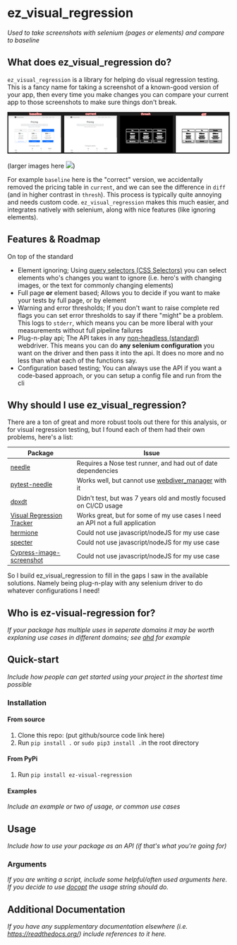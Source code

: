 # ez_visual_regression

*Used to take screenshots with selenium (pages or elements) and compare to baseline*

## What does ez_visual_regression do?

`ez_visual_regression` is a library for helping do visual regression testing. This is a fancy name for taking a screenshot of a known-good version of your app, then every time you make changes you can compare your current app to those screenshots to make sure things don't break.

![](docs/images/comparison.png)

(larger images here ![](https://raw.githubusercontent.com/Descent098/ez-visual-regression/master/docs/images/example))

For example `baseline` here is the "correct" version, we accidentally removed the pricing table in `current`, and we can see the difference in `diff` (and in higher contrast in `thresh`). This process is typically quite annoying and needs custom code. `ez_visual_regression` makes this much easier, and integrates natively with selenium, along with nice features (like ignoring elements).

## Features & Roadmap

On top of the standard

- Element ignoring; Using [query selectors (CSS Selectors)](https://developer.mozilla.org/en-US/docs/Web/CSS/CSS_selectors) you can select elements who's changes you want to ignore (i.e. hero's with changing images, or the text for commonly changing elements)
- Full page **or** element based; Allows you to decide if you want to make your tests by full page, or by element
- Warning and error thresholds; If you don't want to raise complete red flags you can set error thresholds to say if there "might" be a problem. This logs to `stderr`, which means you can be more liberal with your measurements without full pipeline failures
- Plug-n-play api; The API takes in any [non-headless (standard)](https://en.wikipedia.org/wiki/Headless_browser#:~:text=A%20headless%20browser%20is%20a,interface%20or%20using%20network%20communication.) webdriver. This means you can do **any selenium configuration** you want on the driver and then pass it into the api. It does no more and no less than what each of the functions say.
- Configuration based testing; You can always use the API if you want a code-based approach, or you can setup a config file and run from the cli

## Why should I use ez_visual_regression?

There are a ton of great and more robust tools out there for this analysis, or for visual regression testing, but I found each of them had their own problems, here's a list:

|Package|Issue|
|-------|-----|
|[needle](https://github.com/python-needle/needle)| Requires a Nose test runner, and had out of date dependencies|
|[pytest-needle](https://github.com/jlane9/pytest-needle) | Works well, but cannot use [webdiver_manager](https://pypi.org/project/webdriver-manager/) with it | 
|[dpxdt](https://github.com/bslatkin/dpxdt) | Didn't test, but was 7 years old and mostly focused on CI/CD usage|
|[Visual Regression Tracker](https://github.com/Visual-Regression-Tracker/Visual-Regression-Tracker) | Works great, but for some of my use cases I need an API not a full application|
|[hermione](https://github.com/gemini-testing/hermione)|Could not use javascript/nodeJS for my use case|
|[specter](https://github.com/letsgetrandy/specter)|Could not use javascript/nodeJS for my use case|
|[Cypress-image-screenshot](https://github.com/jaredpalmer/cypress-image-snapshot)|Could not use javascript/nodeJS for my use case|

So I build ez_visual_regression to fill in the gaps I saw in the available solutions. Namely being plug-n-play with any selenium driver to do whatever configurations I need!

## Who is ez-visual-regression for?

*If your package has multiple uses in seperate domains it may be worth explaning use cases in different domains; see [ahd](https://github.com/Descent098/ahd#who-is-ahd-for) for example*

## Quick-start

*Include how people can get started using your project in the shortest time possible*

### Installation

#### From source

1. Clone this repo: (put github/source code link here)
2. Run ```pip install .``` or ```sudo pip3 install .```in the root directory

#### From PyPi

1. Run ```pip install ez-visual-regression```

#### Examples

*Include an example or two of usage, or common use cases*

## Usage

*Include how to use your package as an API (if that's what you're going for)*

### Arguments

*If you are writing a script, include some helpful/often used arguments here. If you decide to use [docopt](http://docopt.org/) the usage string should do.* 

## Additional Documentation

*If you have any supplementary documentation elsewhere (i.e. https://readthedocs.org/) include references to it here.*
